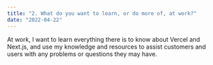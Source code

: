 ```yaml
---
title: "2. What do you want to learn, or do more of, at work?"
date: "2022-04-22"
---
```


At work, I want to learn everything there is to know about Vercel and Next.js, and use my knowledge and resources to assist customers and users with any problems or questions they may have.
